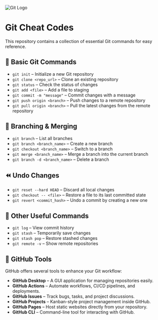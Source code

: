 ![Git Logo](https://git-scm.com/images/logos/downloads/Git-Icon-1788C.png)

# Git Cheat Codes  

This repository contains a collection of essential Git commands for easy reference.  

## 📌 Basic Git Commands  
- `git init` – Initialize a new Git repository  
- `git clone <repo_url>` – Clone an existing repository  
- `git status` – Check the status of changes  
- `git add <file>` – Add a file to staging  
- `git commit -m "message"` – Commit changes with a message  
- `git push origin <branch>` – Push changes to a remote repository  
- `git pull origin <branch>` – Pull the latest changes from the remote repository  

## 🌿 Branching & Merging  
- `git branch` – List all branches  
- `git branch <branch_name>` – Create a new branch  
- `git checkout <branch_name>` – Switch to a branch  
- `git merge <branch_name>` – Merge a branch into the current branch  
- `git branch -d <branch_name>` – Delete a branch  

## ⏪ Undo Changes  
- `git reset --hard HEAD` – Discard all local changes  
- `git checkout -- <file>` – Restore a file to its last committed state  
- `git revert <commit_hash>` – Undo a commit by creating a new one  

## 🔧 Other Useful Commands  
- `git log` – View commit history  
- `git stash` – Temporarily save changes  
- `git stash pop` – Restore stashed changes  
- `git remote -v` – Show remote repositories  

## 🚀 GitHub Tools  
GitHub offers several tools to enhance your Git workflow:  
- **GitHub Desktop** – A GUI application for managing repositories easily.  
- **GitHub Actions** – Automate workflows, CI/CD pipelines, and deployments.  
- **GitHub Issues** – Track bugs, tasks, and project discussions.  
- **GitHub Projects** – Kanban-style project management inside GitHub.  
- **GitHub Pages** – Host static websites directly from your repository.  
- **GitHub CLI** – Command-line tool for interacting with GitHub.  


